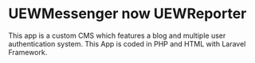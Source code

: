 # UEWMessenger now UEWReporter
This app is a custom CMS which features a blog and multiple user authentication system. This App is coded in PHP and HTML with Laravel Framework.
